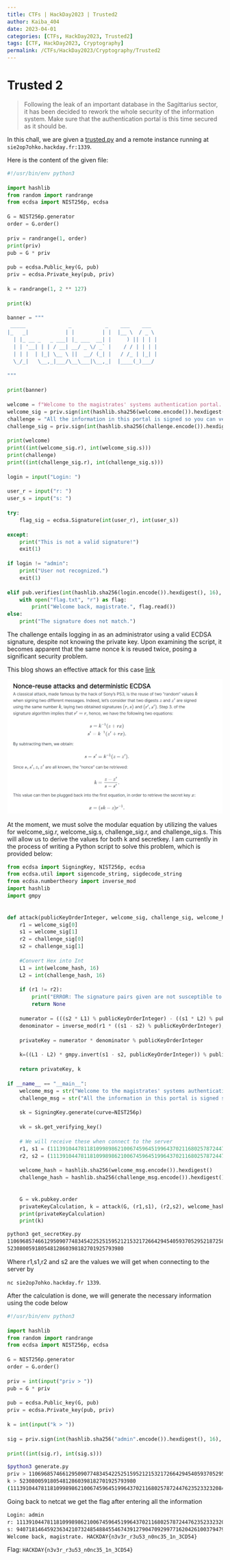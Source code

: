 ```yaml
---
title: CTFs | HackDay2023 | Trusted2
author: Kaiba_404
date: 2023-04-01
categories: [CTFs, HackDay2023, Trusted2]
tags: [CTF, HackDay2023, Cryptography]
permalink: /CTFs/HackDay2023/Cryptography/Trusted2
---
```


# Trusted 2

> Following the leak of an important database in the Sagittarius sector, it has been decided to rework the whole security of the information system.
> Make sure that the authentication portal is this time secured as it should be.

In this chall, we are given a [trusted.py](https://github.com/CongKhaiNGUYEN/congkhainguyen.github.io/blob/main/_posts/CTFs/HackDay2023/Crytography/trusted2.py) and a remote instance running at `sie2op7ohko.hackday.fr:1339`.

Here is the content of the given file:

```python
#!/usr/bin/env python3

import hashlib
from random import randrange
from ecdsa import NIST256p, ecdsa

G = NIST256p.generator
order = G.order()

priv = randrange(1, order)
print(priv)
pub = G * priv

pub = ecdsa.Public_key(G, pub)
priv = ecdsa.Private_key(pub, priv)

k = randrange(1, 2 ** 127)

print(k)

banner = """
 _____              _           _    ___    ___   
|_   _|            | |         | |  |__ \  / _ \ 
  | |_ __ _   _ ___| |_ ___  __| |     ) || | | |
  | | '__| | | / __| __/ _ \/ _` |    / / | | | |
  | | |  | |_| \__ \ ||  __/ (_| |   / /_ | |_| |
  \_/_|   \__,_|___/\__\___|\__,_|  |____(_)___/ 
  
"""

print(banner)

welcome = f"Welcome to the magistrates' systems authentication portal. These systems contain confidential information. By authenticating, you accept our terms of usage and confidentiality policy."
welcome_sig = priv.sign(int(hashlib.sha256(welcome.encode()).hexdigest(), 16), k)
challenge = "All the information in this portal is signed so you can verify its authenticity. To authenticate, please send your login and then its signature."
challenge_sig = priv.sign(int(hashlib.sha256(challenge.encode()).hexdigest(), 16), k)

print(welcome)
print((int(welcome_sig.r), int(welcome_sig.s)))
print(challenge)
print((int(challenge_sig.r), int(challenge_sig.s)))

login = input("Login: ")

user_r = input("r: ")
user_s = input("s: ")

try:
    flag_sig = ecdsa.Signature(int(user_r), int(user_s))

except:
    print("This is not a valid signature!")
    exit(1)

if login != "admin":
    print("User not recognized.")
    exit(1)

elif pub.verifies(int(hashlib.sha256(login.encode()).hexdigest(), 16), flag_sig):
    with open("flag.txt", "r") as flag:
        print("Welcome back, magistrate.", flag.read())
else:
    print("The signature does not match.")
```


The challenge entails logging in as an administrator using a valid ECDSA signature, despite not knowing the private key. Upon examining the script, it becomes apparent that the same nonce k is reused twice, posing a significant security problem.

This blog shows an effective attack for this case [link](https://blog.ledger.com/whitebox_ecdsa/)

![ECDSA Nonce Reuse](https://github.com/CongKhaiNGUYEN/congkhainguyen.github.io/blob/main/_posts/CTFs/HackDay2023/Crytography/ECDSA_nonce_reuse.png)


At the moment, we must solve the modular equation by utilizing the values for welcome_sig.r, welcome_sig.s, challenge_sig.r, and challenge_sig.s. This will allow us to derive the values for both k and secretkey. I am currently in the process of writing a Python script to solve this problem, which is provided below:

```python
from ecdsa import SigningKey, NIST256p, ecdsa
from ecdsa.util import sigencode_string, sigdecode_string
from ecdsa.numbertheory import inverse_mod
import hashlib
import gmpy


def attack(publicKeyOrderInteger, welcome_sig, challenge_sig, welcome_hash, challenge_hash): 
    r1 = welcome_sig[0]
    s1 = welcome_sig[1]
    r2 = challenge_sig[0]
    s2 = challenge_sig[1]

    #Convert Hex into Int
    L1 = int(welcome_hash, 16)
    L2 = int(challenge_hash, 16)

    if (r1 != r2):
        print("ERROR: The signature pairs given are not susceptible to this attack")
        return None

    numerator = (((s2 * L1) % publicKeyOrderInteger) - ((s1 * L2) % publicKeyOrderInteger))
    denominator = inverse_mod(r1 * ((s1 - s2) % publicKeyOrderInteger), publicKeyOrderInteger)

    privateKey = numerator * denominator % publicKeyOrderInteger
    	
    k=((L1 - L2) * gmpy.invert(s1 - s2, publicKeyOrderInteger)) % publicKeyOrderInteger

    return privateKey, k

if __name__ == "__main__":
    welcome_msg = str("Welcome to the magistrates' systems authentication portal. These systems contain confidential information. By authenticating, you accept our terms of usage and confidentiality policy.")
    challenge_msg = str("All the information in this portal is signed so you can verify its authenticity. To authenticate, please send your login and then its signature.")

    sk = SigningKey.generate(curve=NIST256p)

    vk = sk.get_verifying_key()

    # We will receive these when connect to the server
    r1, s1 = (111391044781181099898621006745964519964370211680257872447623523323208411606006, 100398559010779323791307625279057034441528039874592265012681523507075607609967)
    r2, s2 = (111391044781181099898621006745964519964370211680257872447623523323208411606006, 108010935937086225987349138870931134823994791317514068872230958438782733606218)

    welcome_hash = hashlib.sha256(welcome_msg.encode()).hexdigest()
    challenge_hash = hashlib.sha256(challenge_msg.encode()).hexdigest()


    G = vk.pubkey.order
    privateKeyCalculation, k = attack(G, (r1,s1), (r2,s2), welcome_hash, challenge_hash)
    print(privateKeyCalculation)
    print(k)


```

```bash
python3 get_secretKey.py 
110696857466129509077483454225251595212153217266429454059370529521872581383283
52308005918054812860398182701925793980
```

Where r1,s1,r2 and s2 are the values we will get when connecting to the server by

`nc sie2op7ohko.hackday.fr 1339`.

After the calculation is done, we will generate the necessary information using the code below

```python
#!/usr/bin/env python3

import hashlib
from random import randrange
from ecdsa import NIST256p, ecdsa

G = NIST256p.generator
order = G.order()

priv = int(input("priv > "))
pub = G * priv

pub = ecdsa.Public_key(G, pub)
priv = ecdsa.Private_key(pub, priv)

k = int(input("k > "))

sig = priv.sign(int(hashlib.sha256("admin".encode()).hexdigest(), 16), k)

print((int(sig.r), int(sig.s)))
```

```bash
$python3 generate.py 
priv > 110696857466129509077483454225251595212153217266429454059370529521872581383283
k > 52308005918054812860398182701925793980
(111391044781181099898621006745964519964370211680257872447623523323208411606006, 94071814645923634210732485488455467439127904709299771620426100379479682850179)
```

Going back to netcat we get the flag after entering all the information

```bash
Login: admin
r: 111391044781181099898621006745964519964370211680257872447623523323208411606006
s: 94071814645923634210732485488455467439127904709299771620426100379479682850179
Welcome back, magistrate. HACKDAY{n3v3r_r3u53_n0nc35_1n_3CD54}
```

Flag: `HACKDAY{n3v3r_r3u53_n0nc35_1n_3CD54}`